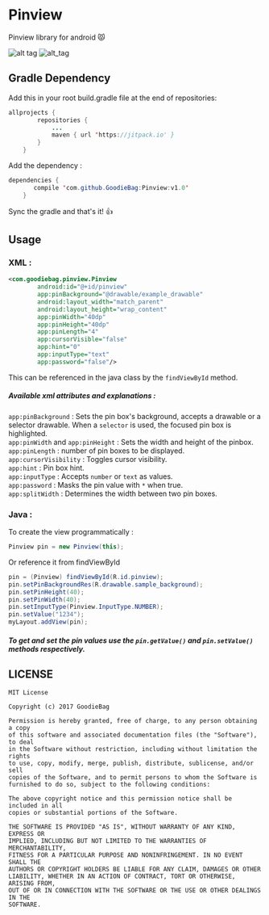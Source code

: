 # Pinview

 Pinview library for android :pouting_cat:
 
![alt tag](https://media.giphy.com/media/U5BP5gk9zQaqs/giphy.gif)       ![alt_tag](https://media.giphy.com/media/CnCvLh9NT6Hio/giphy.gif)

## Gradle Dependency

Add this in your root build.gradle file at the end of repositories:
```java
allprojects {
		repositories {
			...
			maven { url 'https://jitpack.io' }
		}
	}
```
Add the dependency : 
```java
dependencies {
	   compile 'com.github.GoodieBag:Pinview:v1.0'
	}
```
Sync the gradle and that's it! :+1:

## Usage

### XML : 
```xml
<com.goodiebag.pinview.Pinview
        android:id="@+id/pinview"
        app:pinBackground="@drawable/example_drawable"
        android:layout_width="match_parent"
        android:layout_height="wrap_content"
        app:pinWidth="40dp"
        app:pinHeight="40dp"
        app:pinLength="4"
        app:cursorVisible="false"
        app:hint="0"
        app:inputType="text"
        app:password="false"/>
```
This can be referenced in the java class by the ```findViewById``` method.

##### Available xml attributes and explanations : 

```app:pinBackground``` : Sets the pin box's background, accepts a drawable or a selector drawable. When a ```selector``` is used, the focused pin box is highlighted. <br />
```app:pinWidth``` and ```app:pinHeight``` : Sets the width and height of the pinbox. <br />
```app:pinLength``` : number of pin boxes to be displayed.<br />
```app:cursorVisibility``` : Toggles cursor visibility.<br />
```app:hint``` : Pin box hint. <br />
```app:inputType``` : Accepts ```number``` or ```text``` as values. <br />
```app:password``` : Masks the pin value with ```*``` when true. <br />
```app:splitWidth``` : Determines the width between two pin boxes.

### Java : 

To create the view programmatically : 
```java
Pinview pin = new Pinview(this);
```
Or reference it from findViewById
```java
pin = (Pinview) findViewById(R.id.pinview);
pin.setPinBackgroundRes(R.drawable.sample_background);
pin.setPinHeight(40);
pin.setPinWidth(40);
pin.setInputType(Pinview.InputType.NUMBER);
pin.setValue("1234");
myLayout.addView(pin);    
```
##### To get and set the pin values use the ```pin.getValue()``` and ```pin.setValue()``` methods respectively.

## LICENSE
```
MIT License

Copyright (c) 2017 GoodieBag

Permission is hereby granted, free of charge, to any person obtaining a copy
of this software and associated documentation files (the "Software"), to deal
in the Software without restriction, including without limitation the rights
to use, copy, modify, merge, publish, distribute, sublicense, and/or sell
copies of the Software, and to permit persons to whom the Software is
furnished to do so, subject to the following conditions:

The above copyright notice and this permission notice shall be included in all
copies or substantial portions of the Software.

THE SOFTWARE IS PROVIDED "AS IS", WITHOUT WARRANTY OF ANY KIND, EXPRESS OR
IMPLIED, INCLUDING BUT NOT LIMITED TO THE WARRANTIES OF MERCHANTABILITY,
FITNESS FOR A PARTICULAR PURPOSE AND NONINFRINGEMENT. IN NO EVENT SHALL THE
AUTHORS OR COPYRIGHT HOLDERS BE LIABLE FOR ANY CLAIM, DAMAGES OR OTHER
LIABILITY, WHETHER IN AN ACTION OF CONTRACT, TORT OR OTHERWISE, ARISING FROM,
OUT OF OR IN CONNECTION WITH THE SOFTWARE OR THE USE OR OTHER DEALINGS IN THE
SOFTWARE.
```
